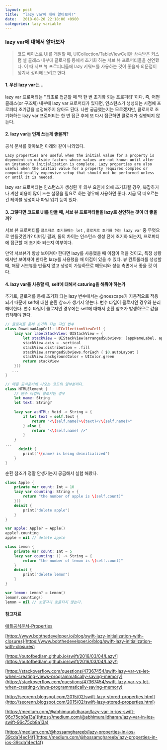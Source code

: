 ```yaml
---
layout: post
title:  "lazy var에 대해 알아보자!"
date:   2018-08-20 22:18:00 +0900
categories: lazy variable
---
```


### lazy var에 대해서 알아보자

> 코드 베이스로 UI를 개발할 때, UICollection/TableViewCell을 상속받은 커스텀 셀 클래스 내부에 클로저를 통해서 초기화 하는 서브 뷰 프로퍼티들을 선언했다. 이 때 서브 뷰 프로퍼티들에 lazy 키워드를 사용하는 것이 좋을까 의문점이 생겨서 정리해 보려고 한다. 

#### 1. 우선 lazy var는...

lazy var 프로퍼티는 ''최초로 접근할 때 딱 한 번 초기화 되는 프로퍼티''이다. 즉, 어떤 클래스(or 구조체) 내부에 lazy var 프로퍼티가 있다면,  인스턴스가 생성되는 시점에 프로퍼티 초기값을 설정해주지 않아도 된다. 나만 궁금했는지는 모르겠지만, 클로저로 초기화하는 lazy var 프로퍼티는 한 번 접근 후에 또 다시 접근하면 클로저가 실행되지 않는다.

#### 2. lazy var는 언제 쓰는게 좋을까?

공식 문서를 찾아보면 아래와 같이 나와있다.

```
Lazy properties are useful when the initial value for a property is 
dependent on outside factors whose values are not known until after 
an instance’s initialization is complete. Lazy properties are also 
useful when the initial value for a property requires complex or 
computationally expensive setup that should not be performed unless 
or until it is needed.
```

lazy var 프로퍼티는 인스턴스가 생성된 후 외부 요인에 의해 초기화될 경우, 복잡하거나 계산 비용이 많이 드는 설정을 필요로 하는 경우에 사용하면 좋다. 지금 딱 떠오르는 건 테이블 생성이나 파일 읽기 등이 있다.

#### 3. 그렇다면 코드로 UI를 만들 때, 서브 뷰 프로퍼티들을 lazy로 선언하는 것이 더 좋을까?

서브 뷰 프로퍼티를 ```클로저로 초기화하는 let``` , ```클로저로 초기화 하는 lazy var``` 중 무엇으로 만들것인가? 디버깅 결과, 둘의 차이는 인스턴스 생성 전에 초기화 되는지, 프로퍼티에 접근할 때 초기화 되는지 여부이다. 

만약 서브뷰가 항상 보여져야 한다면 lazy를 사용했을 때 이점이 적을 것이고, 특정 상황에서만 보여져야 한다면 lazy를 사용했을 때 이점이 있을 수 있다. 뷰 컨트롤러를 생성할 때, 해당 서브뷰를 만들지 않고 생성이 가능하므로 메모리와 성능 측면에서 좋을 것 이다.

#### 4. lazy var를 사용할 때, self에 대해서 caturing을 해줘야 하는가

추가로, 클로저를 통해 초기화 되는 lazy 변수에서는 @noescape가 자동적으로 적용되기 때문에 self에 대한 순환 참조가 생기지 않는다. 변수 타입이 클로저인 경우와 분리해야한다. 변수 타입이 클로저인 경우에는 self에 대해서 순환 참조가 발생하므로 값을 캡처해야 한다.

```swift
// 클로저를 통해 초기화 되는 지연 변수
class DownLoadAppCell: UICollectionViewCell {
    lazy var labelStackView: UIStackView = {
        let stackView = UIStackView(arrangedSubviews: [appNameLabel, appSimpleCommentLabel])
        stackView.axis = .vertical
        stackView.distribution = .fill
        stackView.arrangedSubviews.forEach { $0.autoLayout }
        stackView.backgroundColor = UIColor.green
        return stackView
    }()
   ...
}
```

```swift
// 애플 공식문서에 나오는 코드의 일부분이다.
class HTMLElement {
    // 변수 타입이 클로저인 경우
    let name: String
    let text: String?
    
    lazy var asHTML: Void -> String = {
        if let text = self.text {
            return "<\(self.name)>\(text)</\(self.name)>"
        } else {
            return "<\(self.name) />"
        }
    }
...  
      deinit {
        print("\(name) is being deinitialized")
    }
}
```
순환 참조가 정말 안생기는지 궁금해서 실험 해봤다.

```swift
class Apple {
    private var count: Int = 10
    lazy var counting: String = {
        return "the number of apple is \(self.count)"
    }()
    deinit {
        print("delete apple")
    }
}

var apple: Apple? = Apple()
apple?.counting
apple = nil // delete apple
```

```swift
class Lemon {
    private var count: Int = 5
    lazy var counting: () -> String = {
        return "the number of lemon is \(self.count)"
    }
    deinit {
        print("delete lemon")
    }
}

var lemon: Lemon? = Lemon()
lemon?.counting() 
lemon = nil // 소멸자가 호출되지 않는다.
```



#### 참고자료

[애플공식문서-Properties](https://docs.swift.org/swift-book/LanguageGuide/Properties.html#//apple_ref/doc/uid/TP40014097-CH14-ID254)

[https://www.bobthedeveloper.io/blog/swift-lazy-initialization-with-closures](https://www.bobthedeveloper.io/blog/swift-lazy-initialization-with-closures)

[https://outofbedlam.github.io/swift/2016/03/04/Lazy/](https://outofbedlam.github.io/swift/2016/03/04/Lazy/)

[https://stackoverflow.com/questions/47367454/swift-lazy-var-vs-let-when-creating-views-programmatically-saving-memory](https://stackoverflow.com/questions/47367454/swift-lazy-var-vs-let-when-creating-views-programmatically-saving-memory)

[http://seorenn.blogspot.com/2015/02/swift-lazy-stored-properties.html](http://seorenn.blogspot.com/2015/02/swift-lazy-stored-properties.html)

[https://medium.com/@abhimuralidharan/lazy-var-in-ios-swift-96c75cb8a13a](https://medium.com/@abhimuralidharan/lazy-var-in-ios-swift-96c75cb8a13a)

[https://medium.com/@hossamghareeb/lazy-properties-in-ios-39cda14ec14f](https://medium.com/@hossamghareeb/lazy-properties-in-ios-39cda14ec14f)

